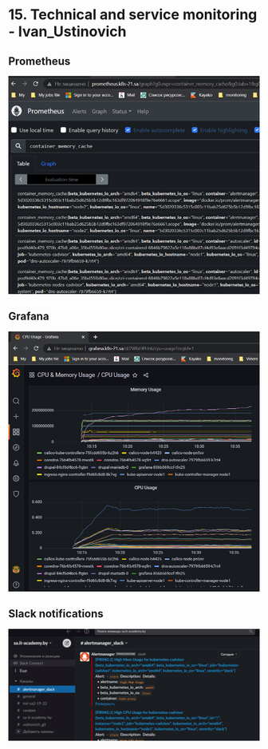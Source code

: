 # 15. Technical and service monitoring - Ivan_Ustinovich
## Prometheus
![image1](prometheus.png)
## Grafana
![image2](grafana.png)
## Slack notifications
![image3](slack_alert.png)
